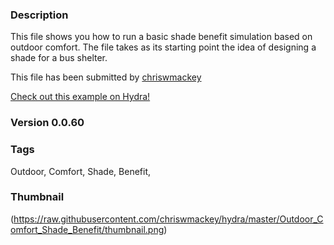 ### Description 
This file shows you how to run a basic shade benefit simulation based on outdoor comfort.
The file takes as its starting point the idea of designing a shade for a bus shelter.

This file has been submitted by [chriswmackey](https://github.com/chriswmackey)

[Check out this example on Hydra!](http://hydrashare.github.io/hydra/viewer?owner=chriswmackey&description=Outdoor_Comfort_Shade_Benefit)
### Version 0.0.60
### Tags 
Outdoor, Comfort, Shade, Benefit, 
### Thumbnail 
(https://raw.githubusercontent.com/chriswmackey/hydra/master/Outdoor_Comfort_Shade_Benefit/thumbnail.png)
